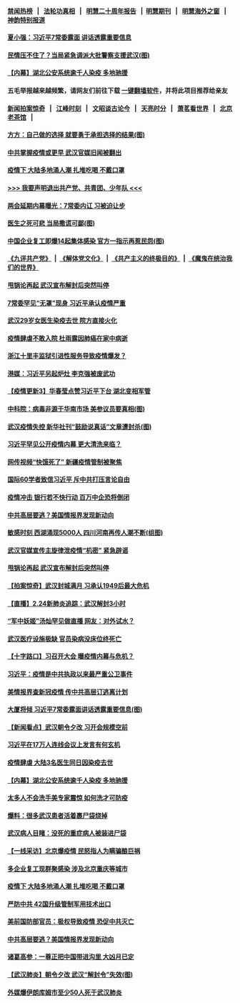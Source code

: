 #### [禁闻热榜](热点新闻.md?=0)  &nbsp;&nbsp;|&nbsp;&nbsp; [法轮功真相](https://github.com/gfw-breaker/truth/blob/master/README.md?=0) &nbsp;&nbsp;|&nbsp;&nbsp; [明慧二十周年报告](https://github.com/gfw-breaker/mh-reports/blob/master/README.md?=0) &nbsp;&nbsp;|&nbsp;&nbsp;[明慧期刊](https://github.com/gfw-breaker/mh-qikan) &nbsp;&nbsp;|&nbsp;&nbsp; [明慧海外之窗](https://github.com/gfw-breaker/mh-news/blob/master/README.md?=0) &nbsp;&nbsp;|&nbsp;&nbsp; [神韵特别报道](https://github.com/gfw-breaker/mh-news/blob/master/shenyun.md?=0)
#### [ 夏小强：习近平7常委露面 讲话透露重要信息](https://github.com/gfw-breaker/banned-news/blob/master/pages/nf4514/n11890133.md)
#### [ 民情压不住了？当局紧急调派大批警察支援武汉(图)](https://github.com/gfw-breaker/banned-news/blob/master/pages/p1/924086.md)
#### [ 【内幕】湖北公安系统逾千人染疫 多地驰援](https://github.com/gfw-breaker/banned-news/blob/master/pages/nf4514/n11888526.md)
#### 五毛举报越来越频繁，请网友们前往下载 [一键翻墙软件](https://github.com/gfw-breaker/ssr-accounts)，并将此项目推荐给亲友
#### [新闻拍案惊奇](https://github.com/gfw-breaker/banned-news/blob/master/pages/link4.md) &nbsp;&nbsp;|&nbsp;&nbsp; [江峰时刻](https://github.com/gfw-breaker/banned-news/blob/master/pages/link4.md) &nbsp;&nbsp;|&nbsp;&nbsp; [文昭谈古论今](https://github.com/gfw-breaker/banned-news/blob/master/pages/link4.md) &nbsp;&nbsp;|&nbsp;&nbsp; [天亮时分](https://github.com/gfw-breaker/banned-news/blob/master/pages/link4.md) &nbsp;&nbsp;|&nbsp;&nbsp; [萧茗看世界](https://github.com/gfw-breaker/banned-news/blob/master/pages/link4.md) &nbsp;&nbsp;|&nbsp;&nbsp; [北京老茶馆](https://github.com/gfw-breaker/banned-news/blob/master/pages/link4.md) &nbsp;&nbsp;|&nbsp;&nbsp; 
#### [ 方方：自己做的选择 就要勇于承担选择的结果(图)](https://github.com/gfw-breaker/banned-news/blob/master/pages/p1/924107.md)
#### [ 中共掌握疫情或更早 武汉官媒旧闻被翻出](https://github.com/gfw-breaker/banned-news/blob/master/pages/nsc413/n11890388.md)
#### [ 疫情下 大陆多地涌人潮 扎堆吃喝 不戴口罩](https://github.com/gfw-breaker/banned-news/blob/master/pages/nf4514/n11890199.md)
#### [>>> 我要声明退出共产党、共青团、少年队 <<<](https://github.com/begood0513/goodnews/blob/master/quit/letter.md) 
#### [ 两会延期内幕曝光：7常委内讧 习被迫让步](https://github.com/gfw-breaker/banned-news/blob/master/pages/prog1138/a102783520.md)
#### [ 医生之死可悲 当局撒谎可鄙(图)](https://github.com/gfw-breaker/banned-news/blob/master/pages/p1/924104.md)
#### [ 中国企业复工即爆14起集体感染 官方一指示再惹民怨(图)](https://github.com/gfw-breaker/banned-news/blob/master/pages/p1/924066.md)
#### [《九评共产党》](https://github.com/begood0513/9ping.md/blob/master/README.md) &nbsp;|&nbsp; [《解体党文化》](../../../../jtdwh.md/blob/master/README.md)  &nbsp;|&nbsp; [《共产主义的终极目的》](../../../../gczydzjmd.md/blob/master/README.md) &nbsp;|&nbsp; [《魔鬼在统治我们的世界》](../../../../mgztzwmdsj.md/blob/master/README.md) 
#### [ 甩锅论再起 武汉宣布解封后突然叫停](https://github.com/gfw-breaker/banned-news/blob/master/pages/nf4514/n11891989.md)
#### [ 7常委罕见“无罩”现身 习近平承认疫情严重](https://github.com/gfw-breaker/banned-news/blob/master/pages/prog1138/a102784085.md)
#### [ 武汉29岁女医生染疫去世 院方直接火化](https://github.com/gfw-breaker/banned-news/blob/master/pages/nsc413/n11889691.md)
#### [ 疫情肆虐不敢入院 杜雨露因肺癌在家中病逝](https://github.com/gfw-breaker/banned-news/blob/master/pages/nsc413/n11890373.md)
#### [ 浙江十里丰监狱引进性服务导致疫情爆发？](https://github.com/gfw-breaker/banned-news/blob/master/pages/nsc413/n11892816.md)
#### [ 港媒：习近平另起炉灶 李克强被废武功](https://github.com/gfw-breaker/banned-news/blob/master/pages/prog204/a102784132.md)
#### [ 【疫情更新3】华春莹点赞习近平下台 湖北变相军管](https://github.com/gfw-breaker/banned-news/blob/master/pages/prog204/a102778761.md)
#### [ 中科院：病毒非源于华南市场 美参议员要真相(图)](https://github.com/gfw-breaker/banned-news/blob/master/pages/p1/924117.md)
#### [ 武汉疫情失控 新华社刊“鼓励说真话”文章遭封杀(图)](https://github.com/gfw-breaker/banned-news/blob/master/pages/p1/924060.md)
#### [ 习近平罕见公开疫情内幕 更大清洗来临？](https://github.com/gfw-breaker/banned-news/blob/master/pages/prog1138/a102778299.md)
#### [ 网传视频“快饿死了” 新疆疫情管制被聚焦](https://github.com/gfw-breaker/banned-news/blob/master/pages/nsc413/n11890716.md)
#### [ 国际60学者致信习近平 斥中共打压言论自由](https://github.com/gfw-breaker/banned-news/blob/master/pages/nsc413/n11890021.md)
#### [ 疫情冲击 银行若不快行动 百万中企恐将倒闭](https://github.com/gfw-breaker/banned-news/blob/master/pages/nf4514/n11890255.md)
#### [ 中共高层要逃？美国情报界发现新动向](https://github.com/gfw-breaker/banned-news/blob/master/pages/prog1138/a102784253.md)
#### [ 敏感时刻 西湖涌现5000人 四川河南再传人潮不断(组图)](https://github.com/gfw-breaker/banned-news/blob/master/pages/p1/924093.md)
#### [ 武汉官媒宣传主旋律泄疫情“机密” 紧急辟谣](https://github.com/gfw-breaker/banned-news/blob/master/pages/nsc413/n11893026.md)
#### [ 甩锅论再起 武汉宣布解封后突然叫停](https://github.com/gfw-breaker/banned-news/blob/master/pages/nsc413/n11891989.md)
#### [ 【拍案惊奇】武汉封城满月 习承认1949后最大危机](https://github.com/gfw-breaker/banned-news/blob/master/pages/nsc413/n11890587.md)
#### [ 【直播】2.24新肺炎追踪：武汉解封3小时](https://github.com/gfw-breaker/banned-news/blob/master/pages/nf4514/n11892242.md)
#### [ “军中妖姬”汤灿罕见做直播 网友：对外试水？](https://github.com/gfw-breaker/banned-news/blob/master/pages/prog204/a102784213.md)
#### [ 武汉医疗设施极缺 官员染病没床位终死亡](https://github.com/gfw-breaker/banned-news/blob/master/pages/nsc413/n11891083.md)
#### [ 【十字路口】习召开大会 曝疫情内幕与危机？](https://github.com/gfw-breaker/banned-news/blob/master/pages/nsc413/n11890795.md)
#### [ 习近平：疫情是中共执政以来最严重公卫事件](https://github.com/gfw-breaker/banned-news/blob/master/pages/nsc413/n11889921.md)
#### [ 美情报界查新冠疫情 传中共高层订逃离计划](https://github.com/gfw-breaker/banned-news/blob/master/pages/nf4514/n11888161.md)
#### [ 大厦将倾 习近平7常委露面讲话透露重要信息(图)](https://github.com/gfw-breaker/banned-news/blob/master/pages/p2/924130.md)
#### [ 【新闻看点】武汉朝令夕改 习开会规模空前](https://github.com/gfw-breaker/banned-news/blob/master/pages/nsc413/n11892858.md)
#### [ 习近平在17万人连线会议上发言有何玄机](https://github.com/gfw-breaker/banned-news/blob/master/pages/nsc413/n11892603.md)
#### [ 疫情肆虐 大陆3名医生同日因染疫去世](https://github.com/gfw-breaker/banned-news/blob/master/pages/nsc413/n11890371.md)
#### [ 【内幕】湖北公安系统逾千人染疫 多地驰援](https://github.com/gfw-breaker/banned-news/blob/master/pages/nsc413/n11888526.md)
#### [ 太多人不会洗手美专家震惊 如何洗才可防疫](https://github.com/gfw-breaker/banned-news/blob/master/pages/nf4514/n11875866.md)
#### [ 爆料：很多武汉患者活着裹尸袋烧掉](https://github.com/gfw-breaker/banned-news/blob/master/pages/prog204/a102784442.md)
#### [ 武汉病人目睹：没死的重症病人被装进尸袋](https://github.com/gfw-breaker/banned-news/blob/master/pages/nsc413/n11892728.md)
#### [ 【一线采访】北京爆疫情 民怒指人为瞒骗酿巨祸](https://github.com/gfw-breaker/banned-news/blob/master/pages/nsc413/n11891627.md)
#### [ 多企业复工现群聚感染 涉及北京重庆等城市](https://github.com/gfw-breaker/banned-news/blob/master/pages/nsc413/n11891050.md)
#### [ 疫情下 大陆多地涌人潮 扎堆吃喝 不戴口罩](https://github.com/gfw-breaker/banned-news/blob/master/pages/nsc413/n11890199.md)
#### [ 严防中共 42国升级管制军用技术出口](https://github.com/gfw-breaker/banned-news/blob/master/pages/nsc413/n11890362.md)
#### [ 美前国防部官员：极权导致疫情 恐促中共灭亡](https://github.com/gfw-breaker/banned-news/blob/master/pages/nf4514/n11889092.md)
#### [ 中共高层要逃？美国情报界发现新动向](https://github.com/gfw-breaker/banned-news/blob/master/pages/prog204/a102784253.md)
#### [ 诸葛高参：一尊正把中国带进沟里 大凶月已定](https://github.com/gfw-breaker/banned-news/blob/master/pages/prog1138/a102779790.md)
#### [ 【武汉肺炎】朝令夕改 武汉“解封令”失效(图)](https://github.com/gfw-breaker/banned-news/blob/master/pages/p1/924151.md)
#### [ 外媒爆伊朗库姆市至少50人死于武汉肺炎](https://github.com/gfw-breaker/banned-news/blob/master/pages/nsc413/n11891996.md)
